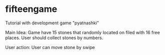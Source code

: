# fifteengame
Tutorial with development game "pyatnashki"

Main Idea: 
Game have 15 stones that randomly located on filed with 16 free places.
User should collect stones by numbers.

User action:
User can move stone by swipe


